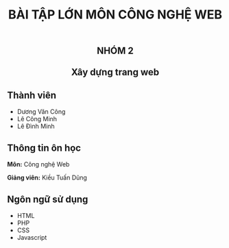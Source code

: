<h1 align="center"> BÀI TẬP LỚN MÔN CÔNG NGHỆ WEB </h1>

<h2 align="center"> <br> NHÓM 2 <br> <br> Xây dựng trang web </h2>

## Thành viên

- Dương Văn Công
- Lê Công Minh
- Lê Đình Minh

## Thông tin ôn học
**Môn:** Công nghệ Web

**Giảng viên:** Kiều Tuấn Dũng

## Ngôn ngữ sử dụng
- HTML
- PHP
- CSS
- Javascript
